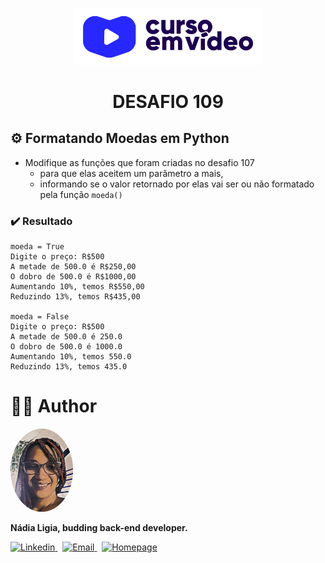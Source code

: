 <p align="center">
  <img src="../../../.github/logo.png" width=300 alt="Curso em Vídeo">
</p>
<h1 align="center">DESAFIO 109</h1>

## ⚙️ Formatando Moedas em Python
- Modifique as funções que foram criadas no desafio 107 
  - para que elas aceitem um parâmetro a mais, 
  - informando se o valor retornado por elas vai ser ou não formatado pela função `moeda()`

### ✔️ Resultado
```
moeda = True
Digite o preço: R$500
A metade de 500.0 é R$250,00
O dobro de 500.0 é R$1000,00
Aumentando 10%, temos R$550,00
Reduzindo 13%, temos R$435,00

moeda = False
Digite o preço: R$500
A metade de 500.0 é 250.0
O dobro de 500.0 é 1000.0
Aumentando 10%, temos 550.0
Reduzindo 13%, temos 435.0
```

# 👩‍💼 Author
<img src="../../../.github/picture.png" width="100px;" alt="Picture"/>
<p><b>Nádia Ligia, budding back-end developer.</b></p>
<a href="https://www.linkedin.com/in/nlnadialigia/">
  <img alt="Linkedin" src="https://img.shields.io/badge/-Linkedin -8703A4?style=flat&logo=Linkedin&logoColor=white&link=https://www.linkedin.com/in/nlnadialigia/" />
</a>&nbsp;
<a href="mailto:nlnadialigia@gmail.com">
  <img alt="Email" src="https://img.shields.io/badge/-Email-8703A4?style=flat&logo=Gmail&logoColor=white&link=mailto:nlnadialigia@gmail.com" />
</a>&nbsp;
<a href="https://www.nlnadialigia.com">
  <img alt="Homepage" src="https://img.shields.io/badge/-Homepage-8703A4" />
</a>